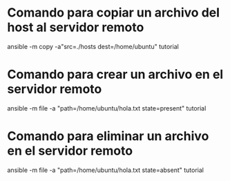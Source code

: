 # Comando para copiar un archivo del host al servidor remoto
ansible -m copy -a"src=./hosts dest=/home/ubuntu" tutorial

# Comando para crear un archivo en el servidor remoto
ansible -m file -a "path=/home/ubuntu/hola.txt state=present" tutorial

# Comando para eliminar un archivo en el servidor remoto
ansible -m file -a "path=/home/ubuntu/hola.txt state=absent" tutorial